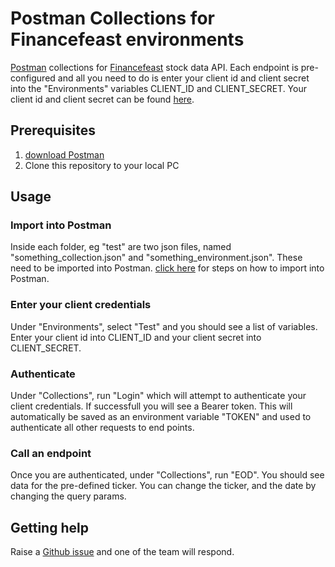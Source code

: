 # Postman Collections for Financefeast environments

[Postman](https://www.postman.com/downloads/) collections for [Financefeast](https://financefeast.io) stock data API. Each endpoint is pre-configured and all you need to do is
enter your client id and client secret into the "Environments" variables CLIENT_ID and CLIENT_SECRET. Your client id and client secret can be found [here](https://customer.financefeast.io).

## Prerequisites

1. [download Postman](https://www.postman.com/downloads/)
2. Clone this repository to your local PC

## Usage

### Import into Postman
Inside each folder, eg "test" are two json files, named "something_collection.json" and "something_environment.json". These need to be imported into Postman.
[click here](https://learning.postman.com/docs/getting-started/importing-and-exporting-data/#importing-data-into-postman) for steps on how to import into Postman.

### Enter your client credentials
Under "Environments", select "Test" and you should see a list of variables. Enter your client id into CLIENT_ID and your client secret into CLIENT_SECRET.

### Authenticate
Under "Collections", run "Login" which will attempt to authenticate your client credentials. If successfull you will see a Bearer token. This will automatically be saved as an
environment variable "TOKEN" and used to authenticate all other requests to end points.

### Call an endpoint
Once you are authenticated, under "Collections", run "EOD". You should see data for the pre-defined ticker. You can change the ticker, and the date by changing the query params.

## Getting help
Raise a [Github issue](https://github.com/issues) and one of the team will respond.